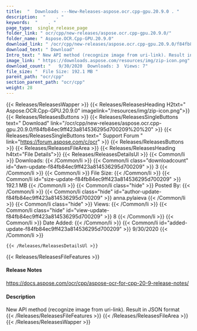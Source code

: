 ```yaml
---
title:  "  Downloads ---New-Releases-aspose.ocr.cpp-gpu.20.9.0 . " 
description:  "    . " 
keywords:  "    . " 
page_type:  single_release_page
folder_link: " ocr/cpp/new-releases/aspose.ocr.cpp-gpu.20.9.0/"
folder_name: " Aspose.OCR.Cpp-GPU.20.9.0"
download_link: " /ocr/cpp/new-releases/aspose.ocr.cpp-gpu.20.9.0/f84fb84ec9ff423a814536295d700209"
download_text: " Download"
Intro_text: " New API method (recognize image from uri-link). Result in JSON format"
image_link: " https://downloads.aspose.com/resources/img/zip-icon.png"
download_count: "   9/30/2020  Downloads: 3  Views: 7"
file_size: "  File Size: 192.1 MB "
parent_path: "ocr/cpp"
section_parent_path: "ocr/cpp"
weight: 28 
---
```


{{< Releases/ReleasesWapper >}}
  {{< Releases/ReleasesHeading H2txt=" Aspose.OCR.Cpp-GPU.20.9.0" imagelink="/resources/img/zip-icon.png">}}
  {{< Releases/ReleasesButtons >}}
    {{< Releases/ReleasesSingleButtons text=" Download" link="/ocr/cpp/new-releases/aspose.ocr.cpp-gpu.20.9.0/f84fb84ec9ff423a814536295d700209%20%20" >}}
    {{< Releases/ReleasesSingleButtons text=" Support Forum " link="https://forum.aspose.com/c/ocr" >}}
  {{< Releases/ReleasesButtons >}}
  {{< Releases/ReleasesFileArea >}}
    {{< Releases/ReleasesHeading h4txt="File Details">}}
    {{< Releases/ReleasesDetailsUl >}}
            {{< Common/li  >}} Downloads: {{< /Common/li >}} 
      {{< Common/li class="downloadcount" id="dwn-update-f84fb84ec9ff423a814536295d700209" >}} 3 {{< /Common/li >}} 
      {{< Common/li  >}} File Size: {{< /Common/li >}} 
      {{< Common/li id="size-update-f84fb84ec9ff423a814536295d700209" >}} 192.1 MB {{< /Common/li >}} 
      {{< Common/li  class="hide" >}} Posted By: {{< /Common/li >}} 
      {{< Common/li class="hide" id="author-update-f84fb84ec9ff423a814536295d700209" >}} anna.pylaieva {{< /Common/li >}} 
      {{< Common/li class="hide"  >}} Views: {{< /Common/li >}} 
      {{< Common/li class="hide" id="view-update-f84fb84ec9ff423a814536295d700209" >}} 8 {{< /Common/li >}} 
      {{< Common/li  >}} Date Added: {{< /Common/li >}} 
      {{< Common/li id="added-update-f84fb84ec9ff423a814536295d700209" >}} 9/30/2020 {{< /Common/li >}} 

    {{< /Releases/ReleasesDetailsUl >}}

  {{< Releases/ReleasesFileFeatures >}}
      <h4>Release Notes</h4><div><a href="https://docs.aspose.com/ocr/cpp/aspose-ocr-for-cpp-20-9-release-notes/">https://docs.aspose.com/ocr/cpp/aspose-ocr-for-cpp-20-9-release-notes/</a></div><h4>Description</h4><div class="HTMLDescription">New API method (recognize image from uri-link). Result in JSON format</div>
  {{< /Releases/ReleasesFileFeatures >}}
 {{< /Releases/ReleasesFileArea >}}
{{< /Releases/ReleasesWapper >}}


